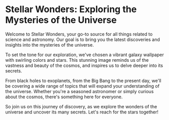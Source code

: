 <!--
Write me markdown content of website with wallpaper:

"A vibrant galaxy with swirling colors and stars for a science or astronomy blog"

The header of the page should not be copy of the text but rather a real content of the website which is using this wallpaper.
-->

<!--font:Poppins-->

# Stellar Wonders: Exploring the Mysteries of the Universe

Welcome to Stellar Wonders, your go-to source for all things related to science and astronomy. Our goal is to bring you the latest discoveries and insights into the mysteries of the universe.

To set the tone for our exploration, we've chosen a vibrant galaxy wallpaper with swirling colors and stars. This stunning image reminds us of the vastness and beauty of the cosmos, and inspires us to delve deeper into its secrets.

From black holes to exoplanets, from the Big Bang to the present day, we'll be covering a wide range of topics that will expand your understanding of the universe. Whether you're a seasoned astronomer or simply curious about the cosmos, there's something here for everyone.

So join us on this journey of discovery, as we explore the wonders of the universe and uncover its many secrets. Let's reach for the stars together!
